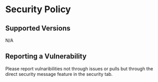 # Security Policy

## Supported Versions
N/A

## Reporting a Vulnerability
Please report vulnaribilities not through issues or pulls but through the direct security message feature in the security tab.
